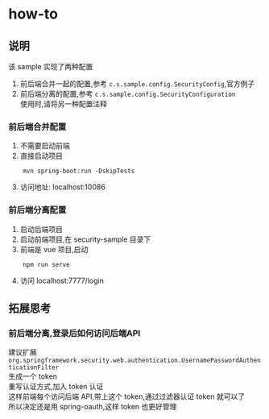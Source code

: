 # how-to
## 说明
该 sample 实现了两种配置  
1. 前后端合并一起的配置,参考 `c.s.sample.config.SecurityConfig`,官方例子  
2. 前后端分离的配置,参考 `c.s.sample.config.SecurityConfiguration`  
使用时,请将另一种配置注释

### 前后端合并配置
1. 不需要启动前端
2. 直接启动项目
```
	mvn spring-boot:run -DskipTests
```
3. 访问地址: localhost:10086

### 前后端分离配置
1. 启动后端项目
2. 启动前端项目,在 security-sample 目录下
3. 前端是 vue 项目,启动
```
	npm run serve
```
4. 访问 localhost:7777/login

## 拓展思考
### 前后端分离,登录后如何访问后端API
建议扩展 `org.springframework.security.web.authentication.UsernamePasswordAuthenticationFilter`  
生成一个 token  
重写认证方式,加入 token 认证  
这样前端每个访问后端 API,带上这个 token,通过过滤器认证 token 就可以了  
所以决定还是用 spring-oauth,这样 token 也更好管理